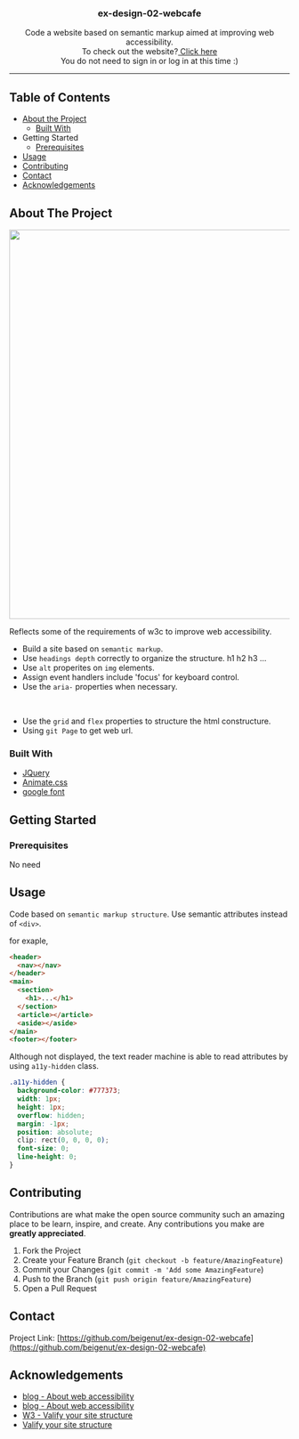 <p align="center">
  <h3 align="center">ex-design-02-webcafe</h3>
  <p align="center">
  Code a website based on semantic markup aimed at improving web accessibility.<br> 
  To check out the website?<a href="https://beigenut.github.io/ex-design-02-webcafe/" target="_blank"> Click here</a> <br>
  You do not need to sign in or log in at this time :)
</p>
</p>

_ _ _


## Table of Contents

* [About the Project](#about-the-project)
  * [Built With](#built-with)
* Getting Started
  * [Prerequisites](#prerequisites)
* [Usage](#usage)
* [Contributing](#contributing)
* [Contact](#contact)
* [Acknowledgements](#acknowledgements)



## About The Project

<img src="https://drive.google.com/uc?export=view&id=1Q3FBXvmNSsXFkwXTLIlgXuNo7QQ47QfZ" width="700px">

Reflects some of the requirements of w3c to improve web accessibility.

- Build a site based on `semantic markup`.
- Use `headings depth` correctly to organize the structure. h1 h2 h3 ...
- Use `alt` properites on `img` elements.
- Assign event handlers include 'focus' for keyboard control.
- Use the `aria-` properties when necessary. 

<br>

- Use the `grid` and `flex` properties to structure the html constructure. 
- Using `git Page` to get web url.


### Built With
* [JQuery](https://jquery.com)
* [Animate.css](https://daneden.github.io/animate.css/)
* [google font](https://fonts.google.com/)


<!-- GETTING STARTED -->
## Getting Started

### Prerequisites

No need


<!-- USAGE EXAMPLES -->
## Usage

Code based on `semantic markup structure`. Use semantic attributes instead of `<div>`.

for exaple,
```html
<header>
  <nav></nav>
</header>
<main>
  <section>
    <h1>...</h1>
  </section>
  <article></article>
  <aside></aside>
</main>
<footer></footer>
```


Although not displayed, the text reader machine is able to read attributes by using `a11y-hidden` class.

```css
.a11y-hidden {
  background-color: #777373;
  width: 1px;
  height: 1px;
  overflow: hidden;
  margin: -1px;
  position: absolute;
  clip: rect(0, 0, 0, 0);
  font-size: 0;
  line-height: 0;
}
```




<!-- CONTRIBUTING -->
## Contributing

Contributions are what make the open source community such an amazing place to be learn, inspire, and create. Any contributions you make are **greatly appreciated**.

1. Fork the Project
2. Create your Feature Branch (`git checkout -b feature/AmazingFeature`)
3. Commit your Changes (`git commit -m 'Add some AmazingFeature`)
4. Push to the Branch (`git push origin feature/AmazingFeature`)
5. Open a Pull Request



<!-- CONTACT -->
## Contact

Project Link: [https://github.com/beigenut/ex-design-02-webcafe](https://github.com/beigenut/ex-design-02-webcafe)



## Acknowledgements
* [blog - About web accessibility](https://webaccess.berkeley.edu/resources/tips/web-accessibility)
* [blog - About web accessibility](https://aerolab.co/blog/web-accessibility)
* [W3 - Valify your site structure](http://validator.w3.org/)
* [Valify your site structure](https://www.boia.org/w3c-tools-services-a11y)






<!-- MARKDOWN LINKS & IMAGES -->
[product-screenshot]: https://drive.google.com/uc?export=view&id=1Q3FBXvmNSsXFkwXTLIlgXuNo7QQ47QfZ